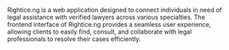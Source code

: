 Rightice.ng is a web application designed to connect individuals in need of legal assistance with verified lawyers across various specialties. The frontend interface of Rightice.ng provides a seamless user experience, allowing clients to easily find, consult, and collaborate with legal professionals to resolve their cases efficiently.
